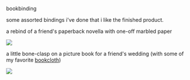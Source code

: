 bookbinding

some assorted bindings i've done that i like the finished product.

a rebind of a friend's paperback novella with one-off marbled paper

<picture><source srcset='/images/bindings/empire_of_the_feast.avif' type='image/avif'/><source srcset='/images/bindings/empire_of_the_feast.jxl' type='image/jxl'/><source srcset='/images/bindings/empire_of_the_feast.webp' type='image/webp'/><img src='/images/bindings/empire_of_the_feast.jpg' loading='lazy'/></picture>

a little bone-clasp on a picture book for a friend's wedding (with some of my favorite <a href="https://store.hiromipaper.com/collections/bookcloth-1/products/176c-mikura-donsu-blue?variant=39609684688974">bookcloth</a>)

<picture><source srcset='/images/bindings/photo_album.avif' type='image/avif'/><source srcset='/images/bindings/photo_album.jxl' type='image/jxl'/><source srcset='/images/bindings/photo_album.webp' type='image/webp'/><img src='/images/bindings/photo_album.jpg' loading='lazy'/></picture>